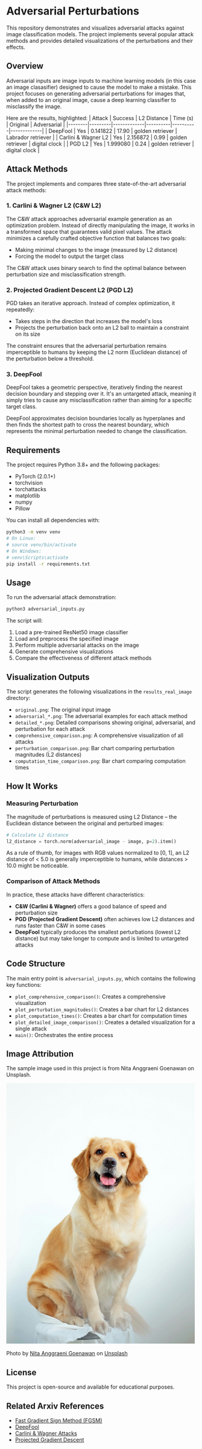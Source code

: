 # Adversarial Perturbations

This repository demonstrates and visualizes adversarial attacks against image classification models. The project implements several popular attack methods and provides detailed visualizations of the perturbations and their effects.

## Overview

Adversarial inputs are image inputs to machine learning models (in this case an image clasasifier) designed to cause the model to make a mistake. This project focuses on generating adversarial perturbations for images that, when added to an original image, cause a deep learning classifier to misclassify the image.

Here are the results, highlighted:
| Attack | Success | L2 Distance | Time (s) | Original | Adversarial |
|--------|---------|-------------|----------|----------|-------------|
| DeepFool | Yes | 0.141822 | 17.90 | golden retriever | Labrador retriever |
| Carlini & Wagner L2 | Yes | 2.156872 | 0.99 | golden retriever | digital clock |
| PGD L2 | Yes | 1.999080 | 0.24 | golden retriever | digital clock |

## Attack Methods

The project implements and compares three state-of-the-art adversarial attack methods:

### 1. Carlini & Wagner L2 (C&W L2)

The C&W attack approaches adversarial example generation as an optimization problem. Instead of directly manipulating the image, it works in a transformed space that guarantees valid pixel values. The attack minimizes a carefully crafted objective function that balances two goals:
- Making minimal changes to the image (measured by L2 distance)
- Forcing the model to output the target class

The C&W attack uses binary search to find the optimal balance between perturbation size and misclassification strength.

### 2. Projected Gradient Descent L2 (PGD L2)

PGD takes an iterative approach. Instead of complex optimization, it repeatedly:
- Takes steps in the direction that increases the model's loss
- Projects the perturbation back onto an L2 ball to maintain a constraint on its size

The constraint ensures that the adversarial perturbation remains imperceptible to humans by keeping the L2 norm (Euclidean distance) of the perturbation below a threshold.

### 3. DeepFool

DeepFool takes a geometric perspective, iteratively finding the nearest decision boundary and stepping over it. It's an untargeted attack, meaning it simply tries to cause any misclassification rather than aiming for a specific target class.

DeepFool approximates decision boundaries locally as hyperplanes and then finds the shortest path to cross the nearest boundary, which represents the minimal perturbation needed to change the classification.

## Requirements

The project requires Python 3.8+ and the following packages:
- PyTorch (2.0.1+)
- torchvision
- torchattacks
- matplotlib
- numpy
- Pillow

You can install all dependencies with:

```bash
python3 -m venv venv
# On Linux: 
# source venv/bin/activate
# On Windows:
# venv\Scripts\activate
pip install -r requirements.txt
```

## Usage

To run the adversarial attack demonstration:

```bash
python3 adversarial_inputs.py
```

The script will:
1. Load a pre-trained ResNet50 image classifier
2. Load and preprocess the specified image
3. Perform multiple adversarial attacks on the image
4. Generate comprehensive visualizations
5. Compare the effectiveness of different attack methods

## Visualization Outputs

The script generates the following visualizations in the `results_real_image` directory:

- `original.png`: The original input image
- `adversarial_*.png`: The adversarial examples for each attack method
- `detailed_*.png`: Detailed comparisons showing original, adversarial, and perturbation for each attack
- `comprehensive_comparison.png`: A comprehensive visualization of all attacks
- `perturbation_comparison.png`: Bar chart comparing perturbation magnitudes (L2 distances)
- `computation_time_comparison.png`: Bar chart comparing computation times

## How It Works

### Measuring Perturbation

The magnitude of perturbations is measured using L2 Distance – the Euclidean distance between the original and perturbed images:

```python
# Calculate L2 distance
l2_distance = torch.norm(adversarial_image - image, p=2).item()
```

As a rule of thumb, for images with RGB values normalized to [0, 1], an L2 distance of < 5.0 is generally imperceptible to humans, while distances > 10.0 might be noticeable.

### Comparison of Attack Methods

In practice, these attacks have different characteristics:

- **C&W (Carlini & Wagner)** offers a good balance of speed and perturbation size
- **PGD (Projected Gradient Descent)** often achieves low L2 distances and runs faster than C&W in some cases
- **DeepFool** typically produces the smallest perturbations (lowest L2 distance) but may take longer to compute and is limited to untargeted attacks

## Code Structure

The main entry point is `adversarial_inputs.py`, which contains the following key functions:

- `plot_comprehensive_comparison()`: Creates a comprehensive visualization
- `plot_perturbation_magnitudes()`: Creates a bar chart for L2 distances
- `plot_computation_times()`: Creates a bar chart for computation times
- `plot_detailed_image_comparison()`: Creates a detailed visualization for a single attack
- `main()`: Orchestrates the entire process

## Image Attribution

The sample image used in this project is from Nita Anggraeni Goenawan on Unsplash.

<img src="nita-anggraeni-goenawan-2JihaEVs8Dc-unsplash.jpg" alt="Golden retriever image" width="500"/>


Photo by <a href="https://unsplash.com/@nitanggraeni?utm_content=creditCopyText&utm_medium=referral&utm_source=unsplash">Nita Anggraeni Goenawan</a> on <a href="https://unsplash.com/photos/golden-retriever-puppy-on-white-background-2JihaEVs8Dc?utm_content=creditCopyText&utm_medium=referral&utm_source=unsplash">Unsplash</a>

## License

This project is open-source and available for educational purposes.

## Related Arxiv References

- [Fast Gradient Sign Method (FGSM)](https://arxiv.org/abs/1412.6572)
- [DeepFool](https://arxiv.org/abs/1511.04599)
- [Carlini & Wagner Attacks](https://arxiv.org/abs/1608.04644)
- [Projected Gradient Descent](https://arxiv.org/abs/1706.06083)
